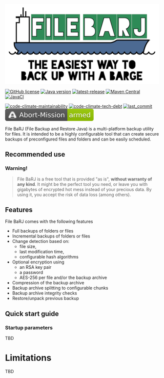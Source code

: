 ![FileBarj](.github/assets/FileBarJ-logo-512.png)

[![GitHub license](https://img.shields.io/github/license/nagyesta/file-barj?color=informational)](https://raw.githubusercontent.com/nagyesta/file-barj/main/LICENSE)
[![Java version](https://img.shields.io/badge/Java%20version-17-yellow?logo=java)](https://img.shields.io/badge/Java%20version-17-yellow?logo=java)
[![latest-release](https://img.shields.io/github/v/tag/nagyesta/file-barj?color=blue&logo=git&label=releases&sort=semver)](https://github.com/nagyesta/file-barj/releases)
[![Maven Central](https://img.shields.io/maven-central/v/com.github.nagyesta.file-barj/file-barj-app?logo=apache-maven)](https://search.maven.org/search?q=com.github.nagyesta.file-barj)
[![JavaCI](https://img.shields.io/github/actions/workflow/status/nagyesta/file-barj/gradle.yml?logo=github&branch=main)](https://github.com/nagyesta/file-barj/actions/workflows/gradle.yml)

[![code-climate-maintainability](https://img.shields.io/codeclimate/maintainability/nagyesta/file-barj?logo=code%20climate)](https://img.shields.io/codeclimate/maintainability/nagyesta/file-barj?logo=code%20climate)
[![code-climate-tech-debt](https://img.shields.io/codeclimate/tech-debt/nagyesta/file-barj?logo=code%20climate)](https://img.shields.io/codeclimate/tech-debt/nagyesta/file-barj?logo=code%20climate)
[![last_commit](https://img.shields.io/github/last-commit/nagyesta/file-barj?logo=git)](https://img.shields.io/github/last-commit/nagyesta/file-barj?logo=git)
[![badge-abort-mission-armed-green](https://raw.githubusercontent.com/nagyesta/abort-mission/wiki_assets/.github/assets/badge-abort-mission-armed-green.svg)](https://github.com/nagyesta/abort-mission)

File BaRJ (File Backup and Restore Java) is a multi-platform backup utility for files. It is intended to be a highly configurable tool
that can create secure backups of preconfigured files and folders and can be easily scheduled.

## Recommended use

### Warning!

> File BaRJ is a free tool that is provided "as is", **without warranty of any kind**. It might be the perfect tool you need, or leave you
> with gigabytes of encrypted hot mess instead of your precious data. By using it, you accept the risk of data loss (among others).

## Features

File BaRJ comes with the following features

- Full backups of folders or files
- Incremental backups of folders or files
- Change detection based on:
  - file size, 
  - last modification time, 
  - configurable hash algorithms
- Optional encryption using
  - an RSA key pair
  - a password
  - AES-256 per file and/or the backup archive
- Compression of the backup archive
- Backup archive splitting to configurable chunks
- Backup archive integrity checks
- Restore/unpack previous backup

## Quick start guide

### Startup parameters

TBD

# Limitations

TBD
